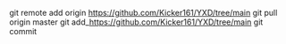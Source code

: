 git remote add origin https://github.com/Kicker161/YXD/tree/main
git pull origin master
git add_https://github.com/Kicker161/YXD/tree/main
git commit
